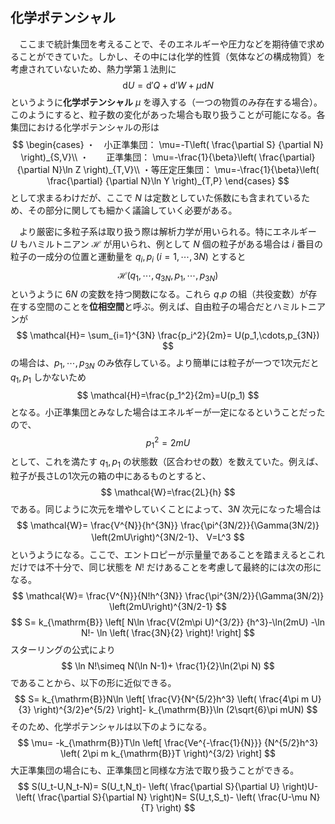 
## 化学ポテンシャル

　ここまで統計集団を考えることで、そのエネルギーや圧力などを期待値で求めることができていた。しかし、その中には化学的性質（気体などの構成物質）を考慮されていないため、熱力学第１法則に
$$
    \mathrm{d}U=
    \mathrm{d}'Q+\mathrm{d}'W+
    \mu\mathrm{d}N
$$
というように**化学ポテンシャル** $\mu$ を導入する（一つの物質のみ存在する場合）。このようにすると、粒子数の変化があった場合も取り扱うことが可能になる。各集団における化学ポテンシャルの形は
$$
    \begin{cases} 
        ・　小正準集団：
        \mu=-T\left(
            \frac{\partial S}
            {\partial N}
        \right)_{S,V}\\
        ・　　正準集団：
        \mu=-\frac{1}{\beta}\left(
            \frac{\partial}
            {\partial N}\ln Z
        \right)_{T,V}\\
        ・等圧定圧集団：
         \mu=-\frac{1}{\beta}\left(
            \frac{\partial}
            {\partial N}\ln Y
        \right)_{T,P}
    \end{cases}
$$
として求まるわけだが、ここで $N$ は定数としていた係数にも含まれているため、その部分に関しても細かく議論していく必要がある。

　より厳密に多粒子系は取り扱う際は解析力学が用いられる。特にエネルギー $U$ もハミルトニアン $\mathcal{H}$ が用いられ、例として $N$ 個の粒子がある場合は $i$ 番目の粒子の一成分の位置と運動量を $q_i,p_i\ (i=1,\cdots,3N)$ とすると
$$
    \mathcal{H}
    (q_1,\cdots,q_{3N},p_1,
    \cdots,p_{3N})
$$
というように $6N$ の変数を持つ関数になる。これら $q.p$ の組（共役変数）が存在する空間のことを**位相空間**と呼ぶ。例えば、自由粒子の場合だとハミルトニアンが
$$
    \mathcal{H}=
    \sum_{i=1}^{3N}
    \frac{p_i^2}{2m}=
    U(p_1,\cdots,p_{3N})
$$
の場合は、$p_1,\cdots,p_{3N}$ のみ依存している。より簡単には粒子が一つで1次元だと $q_1,p_1$ しかないため
$$
    \mathcal{H}=\frac{p_1^2}{2m}=U(p_1)
$$
となる。小正準集団とみなした場合はエネルギーが一定になるということだったので、
$$
    p_1^2=2m U
$$
として、これを満たす $q_1,p_1$ の状態数（区合わせの数）を数えていた。例えば、粒子が長さLの1次元の箱の中にあるものとすると、
$$
    \mathcal{W}=\frac{2L}{h}
$$
である。同じように次元を増やしていくことによって、$3N$ 次元になった場合は
$$
    \mathcal{W}=
    \frac{V^{N}}{h^{3N}}
    \frac{\pi^{3N/2}}{\Gamma(3N/2)}
    \left(2mU\right)^{3N/2-1}、
    V=L^3
$$
というようになる。ここで、エントロピーが示量量であることを踏まえるとこれだけでは不十分で、同じ状態を $N!$ だけあることを考慮して最終的には次の形になる。
$$
    \mathcal{W}=
    \frac{V^{N}}{N!h^{3N}}
    \frac{\pi^{3N/2}}{\Gamma(3N/2)}
    \left(2mU\right)^{3N/2-1}
$$
$$
    S=
    k_{\mathrm{B}}
    \left[
        N\ln
            \frac{V(2m\pi U)^{3/2}}
            {h^3}-\ln(2mU)
        -\ln N!-
        \ln
        \left(
            \frac{3N}{2}
        \right)!
    \right]
$$
スターリングの公式により
$$
    \ln N!\simeq
    N(\ln N-1)+
    \frac{1}{2}\ln(2\pi N)
$$
であることから、以下の形に近似できる。
$$
    S=
    k_{\mathrm{B}}N\ln
    \left[
        \frac{V}{N^{5/2}h^3}
        \left(
            \frac{4\pi m U}{3}
        \right)^{3/2}e^{5/2}
    \right]-
    k_{\mathrm{B}}\ln
    (2\sqrt{6}\pi mUN)
$$
そのため、化学ポテンシャルは以下のようになる。
$$
    \mu=
    -k_{\mathrm{B}}T\ln
    \left[
        \frac{Ve^{-\frac{1}{N}}}
        {N^{5/2}h^3}
        \left(
            2\pi m k_{\mathrm{B}}T
        \right)^{3/2}
    \right]
$$
大正準集団の場合にも、正準集団と同様な方法で取り扱うことができる。
$$
    S(U_t-U,N_t-N)=
    S(U_t,N_t)-
    \left(
        \frac{\partial S}{\partial U}
    \right)U-
    \left(
        \frac{\partial S}{\partial N}
    \right)N=
    S(U_t,S_t)-
    \left(
    \frac{U-\mu N}{T}
    \right)
$$
